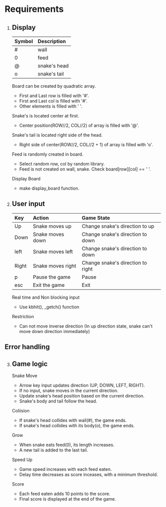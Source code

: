 # Requirements
1. Display
   ---
   |Symbol            |Description |
   | :--------------- | :--------- |
   |#                 |wall        |
   |0                 |feed        |
   |@                 |snake's head|
   |o                 |snake's tail|           
  
   Board can be created by quadratic array.
   - First and Last row is filled with '#'.
   - First and Last col is filled with '#'.
   - Other elements is filled with ' '.   
  
   Snake's is located center at first.
   - Center position(ROW//2, COL//2) of array is filled with '@'.
  
   Snake's tail is located right side of the head.
   - Right side of center(ROW//2, COL//2 + 1) of array is filled with 'o'.
   
   Feed is randomly created in board.
   - Select random row, col by random library.
   - Feed is not created on wall, snake. Check board[row][col] == ' '.
  
   Display Board
   - make display_board function.

2. User input
   ---
    |Key     |Action            | Game State                      |
    | :----- | :--------------- | :------------------------------ |
    |Up      |Snake moves up    |Change snake's direction to up   |
    |Down    |Snake moves down  |Change snake's direction to down |
    |left    |Snake moves left  |Change snake's direction to down |
    |Right   |Snake moves right |Change snake's direction to right|
    |p       |Pause the game    |Pause                            |
    |esc     |Exit the game     |Exit                             |

   Real time and Non blocking input
   - Use kbhit(), _getch() function
  
   Restriction
   - Can not move inverse direction (In up direction state, snake can't move down direction immediately)

  Error handling
  - 
    
3. Game logic
   ---
   Snake Move
   - Arrow key input updates direction (UP, DOWN, LEFT, RIGHT).
   - If no input, snake moves in the current direction.
   - Update snake's head position based on the current direction.
   - Snake's body and tail follow the head.
  
   Coliision
   - If snake's head collides with wall(#), the game ends.
   - If snake's head collides with its body(o), the game ends.

   Grow
   - When snake eats feed(0), its length increases.
   - A new tail is added to the last tail.

   Speed Up
   - Game speed increases with each feed eaten.
   - Delay time decreases as score inceases, with a minimum threshold.

   Score
   - Each feed eaten adds 10 points to the score.
   - Final score is displayed at the end of the game.
